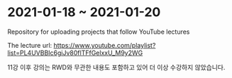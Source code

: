 # 2021-01-18 ~ 2021-01-20

Repository for uploading projects that follow YouTube lectures

The lecture url: https://www.youtube.com/playlist?list=PL4UVBBIc6giJv80flTFfGelxxU_M9y2WG

11강 이후 강의는 RWD와 무관한 내용도 포함하고 있어 더 이상 수강하지 않았습니다.
